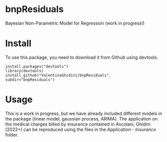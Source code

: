 # bnpResiduals
Bayesian Non-Parametric Model for Regression (work in progress!)


# Install

To use this package, you need to download it from Github using devtools.


```
install.packages("devtools")
library(devtools)
install_github("ValentinaGhidini/bnpResiduals",  subdir="bnpResiduals")
```

# Usage

This is a work in progress, but we have already included different models in the package (linear model, gaussian process, ARIMA). The application on the medical charges billed by insurance contained in Ascolani, Ghidini (2022+) can be reproduced using the files in the *Application - Insurance* folder.


